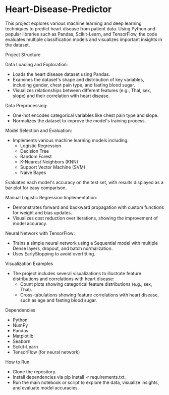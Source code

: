 # Heart-Disease-Predictor

This project explores various machine learning and deep learning techniques to predict heart disease from patient data. Using Python and popular libraries such as Pandas, Scikit-Learn, and TensorFlow, the code evaluates multiple classification models and visualizes important insights in the dataset.

Project Structure

Data Loading and Exploration:
 - Loads the heart disease dataset using Pandas.
 - Examines the dataset's shape and distribution of key variables, including gender, chest pain type, and fasting blood sugar.
 - Visualizes relationships between different features (e.g., Thal, sex, slope) and their correlation with heart disease.

Data Preprocessing:
- One-hot encodes categorical variables like chest pain type and slope.
- Normalizes the dataset to improve the model's training process.

Model Selection and Evaluation:
- Implements various machine learning models including:
  - Logistic Regression
  - Decision Tree
  - Random Forest
  - K-Nearest Neighbors (KNN)
  - Support Vector Machine (SVM)
  - Naive Bayes

Evaluates each model's accuracy on the test set, with results displayed as a bar plot for easy comparison.

Manual Logistic Regression Implementation:
- Demonstrates forward and backward propagation with custom functions for weight and bias updates.
- Visualizes cost reduction over iterations, showing the improvement of model accuracy.

Neural Network with TensorFlow:
- Trains a simple neural network using a Sequential model with multiple Dense layers, dropout, and batch normalization.
- Uses EarlyStopping to avoid overfitting.

Visualization Examples
- The project includes several visualizations to illustrate feature distributions and correlations with heart disease:
  - Count plots showing categorical feature distributions (e.g., sex, Thal).
  - Cross-tabulations showing feature correlations with heart disease, such as age and fasting blood sugar.

Dependencies
 - Python
 - NumPy
 - Pandas
 - Matplotlib
 - Seaborn
 - Scikit-Learn
 - TensorFlow (for neural network)

How to Run
 - Clone the repository.
 - Install dependencies via pip install -r requirements.txt.
 - Run the main notebook or script to explore the data, visualize insights, and evaluate model accuracies.
